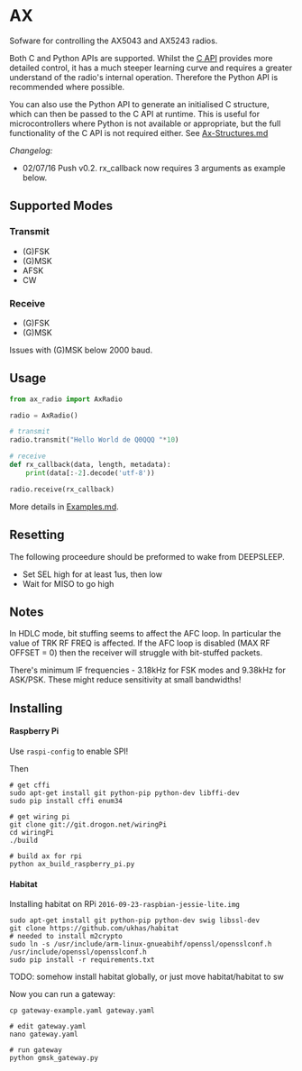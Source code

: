 # AX

Sofware for controlling the AX5043 and AX5243 radios.

Both C and Python APIs are supported. Whilst the [C API](ax/C-API.md)
provides more detailed control, it has a much steeper learning curve
and requires a greater understand of the radio's internal
operation. Therefore the Python API is recommended where possible.

You can also use the Python API to generate an initialised C
structure, which can then be passed to the C API at runtime. This is
useful for microcontrollers where Python is not available or
appropriate, but the full functionality of the C API is not required
either. See [Ax-Structures.md](Ax-Structures.md)

*Changelog:*
* 02/07/16 Push v0.2. rx_callback now requires 3 arguments as example below.

## Supported Modes

### Transmit

* (G)FSK
* (G)MSK
* AFSK
* CW

### Receive

* (G)FSK
* (G)MSK

Issues with (G)MSK below 2000 baud.

## Usage

```python
from ax_radio import AxRadio

radio = AxRadio()

# transmit
radio.transmit("Hello World de Q0QQQ "*10)

# receive
def rx_callback(data, length, metadata):
    print(data[:-2].decode('utf-8'))

radio.receive(rx_callback)
```

More details in [Examples.md](Examples.md).

## Resetting

The following proceedure should be preformed to wake from DEEPSLEEP.

* Set SEL high for at least 1us, then low
* Wait for MISO to go high

## Notes

In HDLC mode, bit stuffing seems to affect the AFC loop. In particular
the value of TRK RF FREQ is affected. If the AFC loop is disabled (MAX
RF OFFSET = 0) then the receiver will struggle with bit-stuffed packets.

There's minimum IF frequencies - 3.18kHz for FSK modes and 9.38kHz for
ASK/PSK. These might reduce sensitivity at small bandwidths!


## Installing

#### Raspberry Pi

Use `raspi-config` to enable SPI!

Then

```
# get cffi
sudo apt-get install git python-pip python-dev libffi-dev
sudo pip install cffi enum34

# get wiring pi
git clone git://git.drogon.net/wiringPi
cd wiringPi
./build

# build ax for rpi
python ax_build_raspberry_pi.py
```

#### Habitat

Installing habitat on RPi `2016-09-23-raspbian-jessie-lite.img`

```
sudo apt-get install git python-pip python-dev swig libssl-dev
git clone https://github.com/ukhas/habitat
# needed to install m2crypto
sudo ln -s /usr/include/arm-linux-gnueabihf/openssl/opensslconf.h /usr/include/openssl/opensslconf.h
sudo pip install -r requirements.txt
```

TODO: somehow install habitat globally, or just move habitat/habitat to sw

Now you can run a gateway:

```
cp gateway-example.yaml gateway.yaml

# edit gateway.yaml
nano gateway.yaml

# run gateway
python gmsk_gateway.py
```
